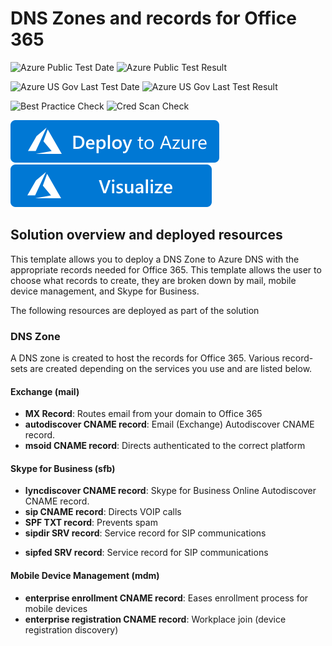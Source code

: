 # DNS Zones and records for Office 365

![Azure Public Test Date](https://azurequickstartsservice.blob.core.windows.net/badges/demos/dns-records-office365/PublicLastTestDate.svg)
![Azure Public Test Result](https://azurequickstartsservice.blob.core.windows.net/badges/demos/dns-records-office365/PublicDeployment.svg)

![Azure US Gov Last Test Date](https://azurequickstartsservice.blob.core.windows.net/badges/demos/dns-records-office365/FairfaxLastTestDate.svg)
![Azure US Gov Last Test Result](https://azurequickstartsservice.blob.core.windows.net/badges/demos/dns-records-office365/FairfaxDeployment.svg)

![Best Practice Check](https://azurequickstartsservice.blob.core.windows.net/badges/demos/dns-records-office365/BestPracticeResult.svg)
![Cred Scan Check](https://azurequickstartsservice.blob.core.windows.net/badges/demos/dns-records-office365/CredScanResult.svg)

[![Deploy To Azure](https://raw.githubusercontent.com/Azure/azure-quickstart-templates/master/1-CONTRIBUTION-GUIDE/images/deploytoazure.svg?sanitize=true)](https://portal.azure.com/#create/Microsoft.Template/uri/https%3A%2F%2Fraw.githubusercontent.com%2FAzure%2Fazure-quickstart-templates%2Fmaster%2Fdemos%2Fdns-records-office365%2Fazuredeploy.json)  [![Visualize](https://raw.githubusercontent.com/Azure/azure-quickstart-templates/master/1-CONTRIBUTION-GUIDE/images/visualizebutton.svg?sanitize=true)](http://armviz.io/#/?load=https%3A%2F%2Fraw.githubusercontent.com%2FAzure%2Fazure-quickstart-templates%2Fmaster%2Fdemos%2Fdns-records-office365%2Fazuredeploy.json)


## Solution overview and deployed resources

This template allows you to deploy a DNS Zone to Azure DNS with the appropriate records needed for Office 365. This template allows the user to choose what records to create, they are broken down by mail, mobile device management, and Skype for Business.

The following resources are deployed as part of the solution

### DNS Zone

A DNS zone is created to host the records for Office 365. Various record-sets are created depending on the services you use and are listed below.

#### Exchange (mail)

+ **MX Record**: Routes email from your domain to Office 365
+ **autodiscover CNAME record**: Email (Exchange) Autodiscover CNAME record.
+ **msoid CNAME record**: Directs authenticated to the correct platform

#### Skype for Business (sfb)

+ **lyncdiscover CNAME record**: Skype for Business Online Autodiscover CNAME record.
+ **sip CNAME record**: Directs VOIP calls
+ **SPF TXT record**: Prevents spam
+ **sipdir SRV record**: Service record for SIP communications
* **sipfed SRV record**: Service record for SIP communications

#### Mobile Device Management (mdm)

* **enterprise enrollment CNAME record**: Eases enrollment process for mobile devices
* **enterprise registration CNAME record**: Workplace join (device registration discovery)



